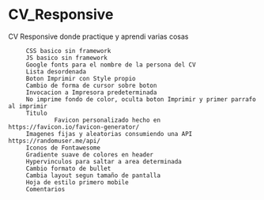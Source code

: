 # CV_Responsive
CV Responsive donde practique y aprendi varias cosas

		 CSS basico sin framework
		 JS basico sin framework
		 Google fonts para el nombre de la persona del CV
		 Lista desordenada
		 Boton Imprimir con Style propio
		 Cambio de forma de cursor sobre boton
		 Invocacion a Impresora predeterminada
	  	 No imprime fondo de color, oculta boton Imprimir y primer parrafo al imprimir
		 Titulo
                 Favicon personalizado hecho en https://favicon.io/favicon-generator/
		 Imagenes fijas y aleatorias consumiendo una API https://randomuser.me/api/
		 Iconos de Fontawesome
	  	 Gradiente suave de colores en header
	  	 Hypervinculos para saltar a area determinada
		 Cambio formato de bullet
		 Cambia layout segun tamaño de pantalla
		 Hoja de estilo primero mobile
		 Comentarios

